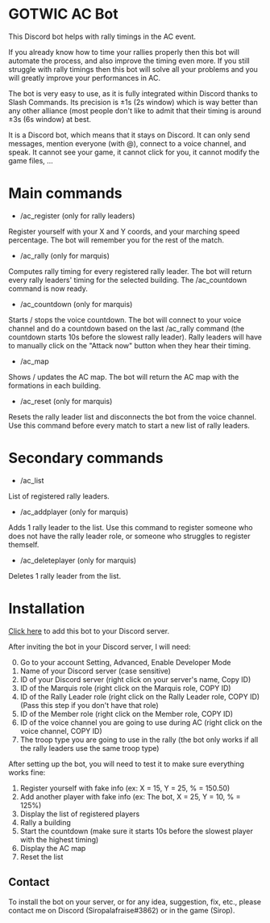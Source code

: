 # GOTWIC AC Bot
This Discord bot helps with rally timings in the AC event.

If you already know how to time your rallies properly then this bot will automate the process, and also improve the timing even more.
If you still struggle with rally timings then this bot will solve all your problems and you will greatly improve your performances in AC.

The bot is very easy to use, as it is fully integrated within Discord thanks to Slash Commands.
Its precision is ±1s (2s window) which is way better than any other alliance (most people don't like to admit that their timing is around ±3s (6s window) at best.

It is a Discord bot, which means that it stays on Discord. It can only send messages, mention everyone (with @), connect to a voice channel, and speak. It cannot see your game, it cannot click for you, it cannot modify the game files, ...

# Main commands
* /ac_register (only for rally leaders)

Register yourself with your X and Y coords, and your marching speed percentage. The bot will remember you for the rest of the match.

* /ac_rally (only for marquis)

Computes rally timing for every registered rally leader. The bot will return every rally leaders' timing for the selected building. The /ac_countdown command is now ready.

* /ac_countdown (only for marquis)

Starts / stops the voice countdown. The bot will connect to your voice channel and do a countdown based on the last /ac_rally command (the countdown starts 10s before the slowest rally leader). Rally leaders will have to manually click on the "Attack now" button when they hear their timing.

* /ac_map

Shows / updates the AC map. The bot will return the AC map with the formations in each building.

* /ac_reset (only for marquis)

Resets the rally leader list and disconnects the bot from the voice channel. Use this command before every match to start a new list of rally leaders.

# Secondary commands
* /ac_list

List of registered rally leaders.

* /ac_addplayer (only for marquis)

Adds 1 rally leader to the list. Use this command to register someone who does not have the rally leader role, or someone who struggles to register themself.

* /ac_deleteplayer (only for marquis)

Deletes 1 rally leader from the list.

# Installation
[Click here](https://discord.com/api/oauth2/authorize?client_id=864522986995843113&permissions=3278848&scope=bot%20applications.commands) to add this bot to your Discord server.

After inviting the bot in your Discord server, I will need:

0. Go to your account Setting, Advanced, Enable Developer Mode
1. Name of your Discord server (case sensitive)
2. ID of your Discord server (right click on your server's name, Copy ID)
3. ID of the Marquis role (right click on the Marquis role, COPY ID)
4. ID of the Rally Leader role (right click on the Rally Leader role, COPY ID) (Pass this step if you don't have that role)
5. ID of the Member role (right click on the Member role, COPY ID)
6. ID of the voice channel you are going to use during AC (right click on the voice channel, COPY ID)
7. The troop type you are going to use in the rally (the bot only works if all the rally leaders use the same troop type)

After setting up the bot, you will need to test it to make sure everything works fine:
1. Register yourself with fake info (ex: X = 15, Y = 25, % = 150.50)
2. Add another player with fake info (ex: The bot, X = 25, Y = 10, % = 125%)
3. Display the list of registered players
4. Rally a building
5. Start the countdown (make sure it starts 10s before the slowest player with the highest timing)
6. Display the AC map
7. Reset the list

## Contact
To install the bot on your server, or for any idea, suggestion, fix, etc., please contact me on Discord (Siropalafraise#3862) or in the game (Sirop).


















